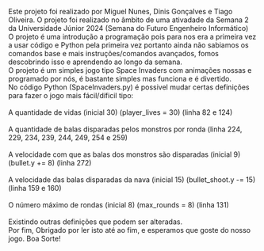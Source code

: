 Este projeto foi realizado por Miguel Nunes, Dinis Gonçalves e Tiago Oliveira.
O projeto foi realizado no âmbito de uma ativadade da Semana 2 da Universidade Júnior 2024 (Semana do Futuro Engenheiro Informático) <br />
O projeto é uma introdução a programação pois para nos era a primeira vez a usar código e Python pela primeira vez portanto ainda não sabiamos os comandos base e mais instruções/comandos avançados, fomos descobrindo isso e aprendendo ao longo da semana. <br />
O projeto é um simples jogo tipo Space Invaders com animações nossas e programado por nós, é bastante simples mas funciona e é divertido. <br />
No código Python (SpaceInvaders.py) é possivel mudar certas definições para fazer o jogo mais fácil/díficil tipo: <br /> <br />
A quantidade de vidas (inicial 30) (player_lives = 30) (linha 82 e 124) <br /> <br />
A quantidade de balas disparadas pelos monstros por ronda (linha 224, 229, 234, 239, 244, 249, 254 e 259) <br /> <br />
A velocidade com que as balas dos monstros são disparadas (inicial 9) (bullet.y += 8) (linha 272) <br /> <br />
A velocidade das balas disparadas da nava (inicial 15) (bullet_shoot.y -= 15) (linha 159 e 160) <br /> <br />
O número máximo de rondas (inicial 8) (max_rounds = 8) (linha 131) <br /> <br />
Existindo outras definições que podem ser alteradas. <br />
Por fim, Obrigado por ler isto até ao fim, e esperamos que goste do nosso jogo. Boa Sorte! <br />
